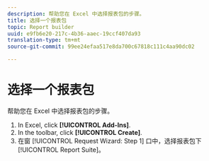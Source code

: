 ```yaml
---
description: 帮助您在 Excel 中选择报表包的步骤。
title: 选择一个报表包
topic: Report builder
uuid: e9fb6e20-217c-4b36-aaec-19ccf407da93
translation-type: tm+mt
source-git-commit: 99ee24efaa517e8da700c67818c111c4aa90dc02

---
```



# 选择一个报表包

帮助您在 Excel 中选择报表包的步骤。

1. In Excel, click **[!UICONTROL Add-Ins]**.
1. In the toolbar, click **[!UICONTROL Create]**.
1. 在窗 [!UICONTROL Request Wizard: Step 1] 口中，选择报表包下 [!UICONTROL Report Suite]。
